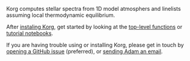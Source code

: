 Korg computes stellar spectra from 1D model atmosphers and linelists assuming local thermodynamic equilibrium.

After [instaling Korg](../install), get started by looking at the [top-level functions](../API) or [tutorial notebooks]().

If you are having trouble using or installing Korg, please get in touch by [opening a GitHub issue](https://github.com/ajwheeler/Korg.jl/issues) (preferred), or [sending Adam an email](mailto:a.wheeler@columbia.edu).

